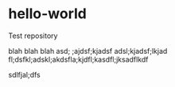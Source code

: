 # hello-world
Test repository


blah blah blah asd;
;ajdsf;kjadsf
adsl;kjadsf;lkjad
fl;dsfkl;adskl;akdsfla;kjdfl;kasdfl;jksadflkdf

sdlfjal;dfs
